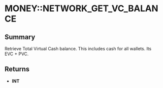 # MONEY::NETWORK_GET_VC_BALANCE

## Summary
Retrieve Total Virtual Cash balance. This includes cash for all wallets. Its EVC + PVC.

## Returns
* **INT**